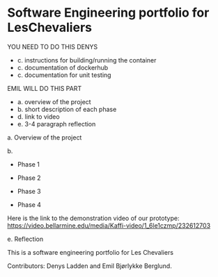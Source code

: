 # Software Engineering portfolio for LesChevaliers

YOU NEED TO DO THIS DENYS
- c. instructions for building/running the container
- c. documentation of dockerhub
- c. documentation for unit testing

EMIL WILL DO THIS PART
- a. overview of the project
- b. short description of each phase
- d. link to video
- e. 3-4 paragraph reflection

a.
Overview of the project





b. 
- Phase 1




- Phase 2



- Phase 3



- Phase 4

Here is the link to the demonstration video of our prototype: https://video.bellarmine.edu/media/Kaffi-video/1_6le1czmp/232612703


e. Reflection


This is a software engineering portfolio for Les Chevaliers

Contributors: Denys Ladden and Emil Bjørlykke Berglund.
